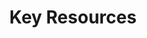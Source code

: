 ---
title: Key Resources
description: Learn about the most important sections of this documentation to expand your Pachyderm expertise.
author:
tags:
categories:
series: ["basic introduction"]
seriesPart: 4
date:
weight: 4
---
